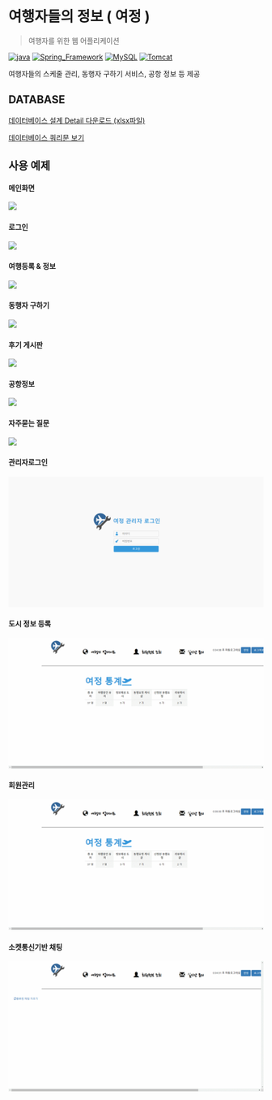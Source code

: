 # 여행자들의 정보 ( 여정 )

> 여행자를 위한 웹 어플리케이션

 [![java](https://img.shields.io/badge/JAVA-1.8-blue)](https://www.oracle.com/technetwork/java/index.html) [![Spring_Framework](https://img.shields.io/badge/Spring_Framework-4.3.11-blue)](https://spring.io/) [![MySQL](https://img.shields.io/badge/MySQL-8.0.15-blue)](https://www.mysql.com/) [![Tomcat](https://img.shields.io/badge/Tomcat-9.0-blue)](http://tomcat.apache.org/)

여행자들의 스케줄 관리, 동행자 구하기 서비스, 공항 정보 등 제공  
  
  
  
  
  
## DATABASE

[데이터베이스 설계 Detail 다운로드 (xlsx파일)](https://github.com/shsewonitw/yeojeong/raw/master/docs/yeojoeng_db.xlsx)

[데이터베이스 쿼리문 보기](https://github.com/shsewonitw/yeojeong/blob/master/docs/yeojeong_sql.sql)  





## 사용 예제

#### 메인화면

![](./pics/main.gif)

#### 로그인

![](./pics/login.gif)

#### 여행등록 & 정보

![](./pics/travel.gif)

#### 동행자 구하기

![](./pics/withme.gif)

#### 후기 게시판

![](./pics/review.gif)

#### 공항정보

![](./pics/airport.gif)

#### 자주묻는 질문

![](./pics/qna.gif)

#### 관리자로그인

![](./pics/adminLogin.gif)

#### 도시 정보 등록

![](./pics/cityregist.gif)

#### 회원관리

![](./pics/user.gif)

#### 소켓통신기반 채팅

![](./pics/chatting.gif)
